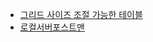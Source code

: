 - [그리드 사이즈 조절 가능한 테이블](https://github.com/KEJ94/TIL/blob/main/ETC/GridResizeble.md)
- [로컬서버포스트맨](https://github.com/KEJ94/TIL/blob/main/ETC/LocalPostMan.md)
